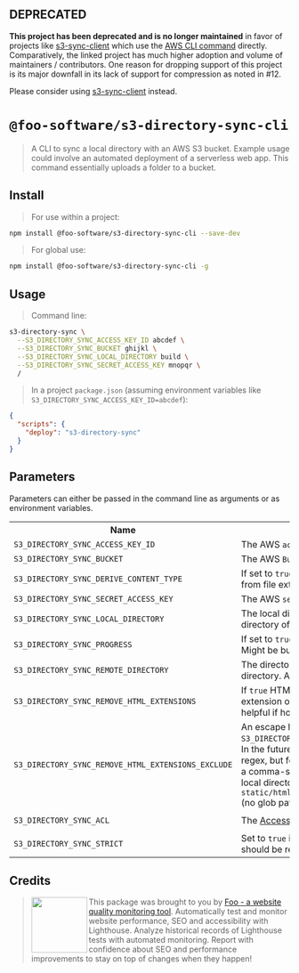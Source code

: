 ## DEPRECATED

**This project has been deprecated and is no longer maintained** in favor of projects like [s3-sync-client](https://github.com/jeanbmar/s3-sync-client) which use the [AWS CLI command](https://awscli.amazonaws.com/v2/documentation/api/latest/reference/s3/sync.html) directly. Comparatively, the linked project has much higher adoption and volume of maintainers / contributors. One reason for dropping support of this project is its major downfall in its lack of support for compression as noted in #12.

Please consider using [s3-sync-client](https://github.com/jeanbmar/s3-sync-client) instead.

# `@foo-software/s3-directory-sync-cli`

> A CLI to sync a local directory with an AWS S3 bucket. Example usage could involve an automated deployment of a serverless web app. This command essentially uploads a folder to a bucket.

## Install

> For use within a project:
```bash
npm install @foo-software/s3-directory-sync-cli --save-dev
```

> For global use:
```bash
npm install @foo-software/s3-directory-sync-cli -g
```

## Usage

> Command line:
```bash
s3-directory-sync \
  --S3_DIRECTORY_SYNC_ACCESS_KEY_ID abcdef \
  --S3_DIRECTORY_SYNC_BUCKET ghijkl \
  --S3_DIRECTORY_SYNC_LOCAL_DIRECTORY build \
  --S3_DIRECTORY_SYNC_SECRET_ACCESS_KEY mnopqr \
  /
```

> In a project `package.json` (assuming environment variables like `S3_DIRECTORY_SYNC_ACCESS_KEY_ID=abcdef`):
```json
{
  "scripts": {
    "deploy": "s3-directory-sync"
  }
}
```

## Parameters

Parameters can either be passed in the command line as arguments or as environment variables.

<table>
  <tr>
    <th>Name</th>
    <th>Description</th>
    <th>Default</th>
  </tr>
  <tr>
    <td><code>S3_DIRECTORY_SYNC_ACCESS_KEY_ID</code></td>
    <td>The AWS <code>accessKeyId</code> for an S3 bucket.</td>
    <td><code>--</code></td>
  </tr>
  <tr>
    <td><code>S3_DIRECTORY_SYNC_BUCKET</code></td>
    <td>The AWS <code>Bucket</code> for an S3 bucket.</td>
    <td><code>--</code></td>
  </tr>
  <tr>
    <td><code>S3_DIRECTORY_SYNC_DERIVE_CONTENT_TYPE</code></td>
    <td>If set to <code>true</code> will derive `Content-Type` metadata from file extension via <a href="https://www.npmjs.com/package/mime-types"><code>mime-types</code></a></td>
    <td><code>false</code></td>
  </tr>
  <tr>
    <td><code>S3_DIRECTORY_SYNC_SECRET_ACCESS_KEY</code></td>
    <td>The AWS <code>secretAccessKey</code> for an S3 bucket.</td>
    <td><code>--</code></td>
  </tr>
  <tr>
    <td><code>S3_DIRECTORY_SYNC_LOCAL_DIRECTORY</code></td>
    <td>The local directory to sync (upload), relative to the directory of the command execution.</td>
    <td><code>--</code></td>
  </tr>
  <tr>
    <td><code>S3_DIRECTORY_SYNC_PROGRESS</code></td>
    <td>If set to <code>true</code> the CLI will display a progress bar. Might be buggy in CI which justifies this option.</td>
    <td><code>false</code></td>
  </tr>
  <tr>
    <td><code>S3_DIRECTORY_SYNC_REMOTE_DIRECTORY</code></td>
    <td>The directory of an S3 bucket to sync from a local directory. An empty string signifies the root.</td>
    <td><code>''</code></td>
  </tr>
  <tr>
    <td><code>S3_DIRECTORY_SYNC_REMOVE_HTML_EXTENSIONS</code></td>
    <td>If <code>true</code> HTML files will be uploaded with the `.html` extension omitted from the `Key`. This can be helpful if hosting an S3 website.</td>
    <td><code>false</code></td>
  </tr>
  <tr>
    <td><code>S3_DIRECTORY_SYNC_REMOVE_HTML_EXTENSIONS_EXCLUDE</code></td>
    <td>An escape hatch to the above <code>S3_DIRECTORY_SYNC_REMOVE_HTML_EXTENSIONS</code> option. In the future, perhaps we could make this into a regex, but for now you can populate this value with a comma-separated list of paths relative to the local directory. Example <code>static/html/iframe.html,static/html/iframe2.html</code> (no glob pattern or dot prefix).</td>
    <td><code>''</code></td>
  </tr>
  <tr>
    <td><code>S3_DIRECTORY_SYNC_ACL</code></td>
    <td>The <a href="https://docs.aws.amazon.com/AWSJavaScriptSDK/latest/AWS/S3.html">Access Control Policy</a> as documented.</td>
    <td><code>public-read</code></td>
  </tr>
  <tr>
    <td><code>S3_DIRECTORY_SYNC_STRICT</code></td>
    <td>Set to <code>true</code> if remote files that don't exist locally should be removed.</td>
    <td><code>false</code></td>
  </tr>
</table>

## Credits

> <img src="https://lighthouse-check.s3.amazonaws.com/images/logo-simple-blue-light-512.png" width="100" height="100" align="left" /> This package was brought to you by [Foo - a website quality monitoring tool](https://www.foo.software). Automatically test and monitor website performance, SEO and accessibility with Lighthouse. Analyze historical records of Lighthouse tests with automated monitoring. Report with confidence about SEO and performance improvements to stay on top of changes when they happen!
